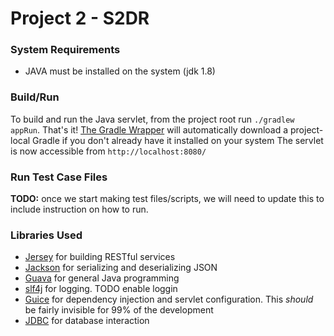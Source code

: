 # Project 2 - S2DR

### System Requirements
* JAVA must be installed on the system (jdk 1.8)

### Build/Run
To build and run the Java servlet, from the project root run `./gradlew appRun`. That's it!
[The Gradle Wrapper](https://docs.gradle.org/current/userguide/gradle_wrapper.html) will automatically download a
project-local Gradle if you don't already have it installed on your system The servlet is now accessible from
`http://localhost:8080/`

### Run Test Case Files
**TODO:** once we start making test files/scripts, we will need to update this to include instruction on how to run.

### Libraries Used
* [Jersey](https://jersey.java.net/) for building RESTful services
* [Jackson](http://wiki.fasterxml.com/JacksonHome) for serializing and deserializing JSON
* [Guava](https://github.com/google/guava/wiki) for general Java programming
* [slf4j](http://www.slf4j.org/) for logging. TODO enable loggin
* [Guice](https://github.com/google/guice/wiki/Motivation) for dependency injection and servlet configuration. This
*should* be fairly invisible for 99% of the development
* [JDBC](https://docs.oracle.com/javase/tutorial/jdbc/basics/index.html) for database interaction